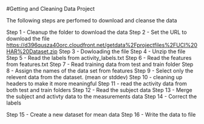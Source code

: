 #Getting and Cleaning Data Project

The following steps are perfomed to download and cleanse the data 

Step 1 - Cleanup the folder to download the data
Step 2 - Set the URL to download the file https://d396qusza40orc.cloudfront.net/getdata%2Fprojectfiles%2FUCI%20HAR%20Dataset.zip
Step 3 - Dowloading the file
Step 4 - Unzip the file
Step 5 - Read the labels from activity_labels.txt
Step 6 - Read the features from features.txt
Step 7 - Read training data from test and train folder
Step 8 - Assign the names of the data set from features
Step 9 - Select only the relevent data from the dataset. (mean or stddev)
Step 10 - cleaning up headers to make it more meaningful
Step 11 - read the activity data from both test and train folders
Step 12 - Read the subject data 
Step 13 - Merge the subject and activty data to the measurements data
Step 14 - Correct the labels 

Step 15 - Create a new dataset for mean data
Step 16 - Write the data to file

